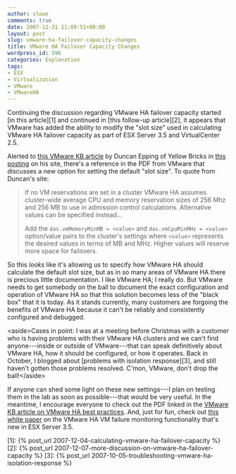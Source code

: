 ```yaml
---
author: slowe
comments: true
date: 2007-12-31 11:09:51+00:00
layout: post
slug: vmware-ha-failover-capacity-changes
title: VMware HA Failover Capacity Changes
wordpress_id: 596
categories: Explanation
tags:
- ESX
- Virtualization
- VMware
- VMwareHA
---
```


Continuing the discussion regarding VMware HA failover capacity started [in this article][1] and continued in [this follow-up article][2], it appears that VMware has added the ability to modify the "slot size" used in calculating VMware HA failover capacity as part of ESX Server 3.5 and VirtualCenter 2.5.

Alerted to [this VMware KB article](http://kb.vmware.com/selfservice/microsites/search.do?cmd=displayKC&docType=kc&externalId=1002080&sliceId=2&docTypeID=DT_KB_1_1&dialogID=38398839&stateId=0%200%2038394611) by Duncan Epping of Yellow Bricks in [this posting](http://www.yellow-bricks.com/2007/12/30/new-version-of-best-practices-and-advanced-features-for-vmware-ha-pdf/) on his site, there's a reference in the PDF from VMware that discusses a new option for setting the default "slot size". To quote from Duncan's site:

>If no VM reservations are set in a cluster VMware HA assumes cluster-wide average CPU and memory reservation sizes of 256 Mhz and 256 MB to use in admission control calculations. Alternative values can be specified instead...  
>
>Add the `das.vmMemoryMinMB = <value>` and `das.vmCpuMinMHz = <value>` option/value pairs to the cluster's settings where `<value>` represents the desired values in terms of MB and MHz. Higher values will reserve more space for failovers.

So this _looks_ like it's allowing us to specify how VMware HA should calculate the default slot size, but as in so many areas of VMware HA there is precious little documentation. I like VMware HA; I really do. But VMware needs to get somebody on the ball to document the exact configuration and operation of VMware HA so that this solution becomes less of the "black box" that it is today. As it stands currently, many customers are forgoing the benefits of VMware HA because it can't be reliably and consistently configured and debugged.

&lt;aside&gt;Cases in point: I was at a meeting before Christmas with a customer who is having problems with their VMware HA clusters and we can't find anyone---inside or outside of VMware---that can speak definitively about VMware HA, how it should be configured, or how it operates. Back in October, I blogged about [problems with isolation response][3], and still haven't gotten those problems resolved. C'mon, VMware, don't drop the ball!&lt;/aside&gt;

If anyone can shed some light on these new settings---I plan on testing them in the lab as soon as possible---that would be very useful. In the meantime, I encourage everyone to check out the PDF linked in the [VMware KB article on VMware HA best practices](http://kb.vmware.com/selfservice/microsites/search.do?cmd=displayKC&docType=kc&externalId=1002080&sliceId=2&docTypeID=DT_KB_1_1&dialogID=38398839&stateId=0%200%2038394611). And, just for fun, check out [this white paper](http://www.vmware.com/pdf/vi3_35_25_vmha.pdf) on the VMware HA VM failure monitoring functionality that's new in ESX Server 3.5.

[1]: {% post_url 2007-12-04-calculating-vmware-ha-failover-capacity %}
[2]: {% post_url 2007-12-07-more-discussion-on-vmware-ha-failover-capacity %}
[3]: {% post_url 2007-10-05-troubleshooting-vmware-ha-isolation-response %}

